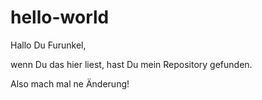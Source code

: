 # hello-world

Hallo Du Furunkel,

wenn Du das hier liest, hast Du mein Repository gefunden.

Also mach mal ne Änderung!


